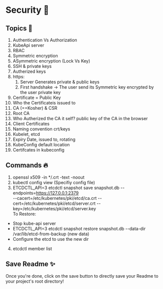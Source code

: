 
# Security 📝  

## Topics 🚀  

1. Authentication Vs Authorization
2. KubeApi server
3. RBAC
4. Symmetric encryption
5. ASymmetric encryption (Lock Vs Key)
6. SSH & private keys
7. Autherized keys
8. https:
    1. Server Generates private & public keys
    2. First handshake -> The user send its Symmetric key encrypted by the user private key
9. Certificate = Public Key
10. Who the Certificateis issued to
11. CA (==Kosher) & CSR
12. Root CA
13. Who Autherized the CA it self? public key of the CA in the browser
14. Client Certificates
15. Naming convention crt/keys
16. Kubelet, etcd
17. Expiry Date, issued to, rotating    
18. KubeConfig default location
19. Certifcates in kubeconfig
## Commands 🔥  
1. openssl x509 -in */.crt -text -noout
2. kubectl config view  (Specifiy config file) 
3. ETCDCTL_API=3 etcdctl snapshot save snapshot.db --endpoints=https://127.0.0.1:2379 \
 --cacert=/etc/kubernetes/pki/etcd/ca.crt --cert=/etc/kubernetes/pki/etcd/server.crt --key=/etc/kubernetes/pki/etcd/server.key    
To Restore:
- Stop kube-api server 
- ETCDCTL_API=3 etcdctl snapshot restore snapshot.db   --data-dir /var/lib/etcd-from-backup (new data)
- Configure the etcd to use the new dir
4. etcdctl member list
## Save Readme ✨  
Once you're done, click on the save button to directly save your Readme to your
project's root directory!
